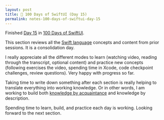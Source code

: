 ```yaml
---
layout: post
title: 📔 100 Days of SwiftUI (Day 15)
permalink: notes-100-days-of-swiftui-day-15
---
```


Finished [Day 15](https://www.hackingwithswift.com/100/swiftui/15) in [100 Days of SwiftUI](https://www.hackingwithswift.com/100/swiftui).

This section reviews all the [Swift language](https://docs.swift.org/swift-book/documentation/the-swift-programming-language) concepts and content from prior sessions. It is a consolidation day.

I really appreciate all the different modes to learn (watching video, reading through the transcript, optional content) and practice new concepts (following exercises the video, spending time in Xcode, code checkpoint challenges, review questions). Very happy with progress so far.

Taking time to write down something after each section is really helping to translate everything into working knowledge. Or in other words, I am working to build both [knowledge by acquaintance](https://en.wikipedia.org/wiki/Knowledge_by_acquaintance) and knowledge by description.

Spending time to learn, build, and practice each day is working. Looking forward to the next section.
